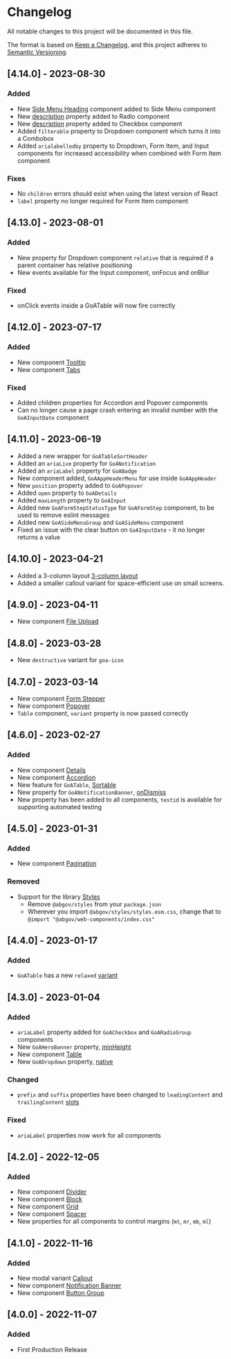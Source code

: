 # Changelog

All notable changes to this project will be documented in this file.

The format is based on [Keep a Changelog](https://keepachangelog.com/en/1.0.0),
and this project adheres to [Semantic Versioning](https://semver.org/spec/v2.0.0.html).

## [4.14.0] - 2023-08-30

### Added
- New [Side Menu Heading](https://ui-components.alberta.ca/?path=/docs/components-sidemenu--section-headings) component added to Side Menu component
- New [description](https://ui-components.alberta.ca/?path=/docs/components-radio--description) property added to Radio component
- New [description](https://alpha.ui-components.alberta.ca/?path=/docs/components-checkbox--description) property added to Checkbox component
- Added `filterable` property to Dropdown component which turns it into a Combobox
- Added `arialabelledby` property to Dropdown, Form Item, and Input components for increased accessibility when combined with Form Item component

### Fixes
- No `children` errors should exist when using the latest version of React
- `label` property no longer required for Form Item component

## [4.13.0] - 2023-08-01

### Added

- New property for Dropdown component `relative` that is required if a parent container has relative positioning
- New events available for the Input component, onFocus and onBlur

### Fixed

- onClick events inside a GoATable will now fire correctly

## [4.12.0] - 2023-07-17

### Added

- New component [Tooltip](https://ui-components.alberta.ca/?path=/docs/components-tooltip--basic)
- New component [Tabs](https://ui-components.alberta.ca/?path=/docs/components-tabs--basic)

### Fixed

- Added children properties for Accordion and Popover components
- Can no longer cause a page crash entering an invalid number with the `GoAInputDate` component

## [4.11.0] - 2023-06-19

- Added a new wrapper for `GoATableSortHeader`
- Added an `ariaLive` property for `GoANotification`
- Added an `ariaLabel` property for `GoABadge`
- New component added, `GoAAppHeaderMenu` for use inside `GoAAppHeader`
- New `position` property added to `GoAPopover`
- Added `open` property to `GoADetails`
- Added `maxLength` property to `GoAInput`
- Added new `GoAFormStepStatusType` for `GoAFormStep` component, to be used to remove eslint messages
- Added new `GoASideMenuGroup` and `GoASideMenu` component
- Fixed an issue with the clear button on `GoAInputDate` - it no longer returns a value

## [4.10.0] - 2023-04-21

- Added a 3-column layout [3-column layout](https://ui-components.alberta.ca/?path=/docs/layouts-three-column--basic)
- Added a smaller callout variant for space-efficient use on small screens.

## [4.9.0] - 2023-04-11

- New component [File Upload](https://ui-components.alberta.ca/?path=/docs/components-file-upload--basic)

## [4.8.0] - 2023-03-28

- New `destructive` variant for `goa-icon`

## [4.7.0] - 2023-03-14

- New component [Form Stepper](https://ui-components.alberta.ca/?path=/docs/components-form-stepper--basic)
- New component [Popover](https://ui-components.alberta.ca/?path=/docs/components-popover--basic)
- `Table` component, `variant` property is now passed correctly

## [4.6.0] - 2023-02-27

### Added

- New component [Details](https://ui-components.alberta.ca/?path=/docs/components-details--basic)
- New component [Accordion](https://ui-components.alberta.ca/?path=/docs/components-accordion--basic)
- New feature for `GoATable`, [Sortable](https://ui-components.alberta.ca/?path=/docs/components-table--sortable)
- New property for `GoANotificationBanner`, [onDismiss](https://ui-components.alberta.ca/?path=/docs/components-notification-banner--types)
- New property has been added to all components, `testid` is available for supporting automated testing

## [4.5.0] - 2023-01-31

### Added

- New component [Pagination](https://ui-components.alberta.ca/?path=/docs/components-pagination--basic)

### Removed

- Support for the library [Styles](https://www.npmjs.com/package/@abgov/styles)
  - Remove `@abgov/styles` from your `package.json`
  - Wherever you import `@abgov/styles/styles.esm.css`, change that to `@import "@abgov/web-components/index.css"`

## [4.4.0] - 2023-01-17

### Added

- `GoATable` has a new `relaxed` [variant](https://ui-components.alberta.ca/?path=/docs/components-table--relaxed-variant)

## [4.3.0] - 2023-01-04

### Added

- `ariaLabel` property added for `GoACheckbox` and `GoARadioGroup` components
- New `GoAHeroBanner` property, [minHeight](https://ui-components.alberta.ca/?path=/docs/components-hero-banner--min-height)
- New component [Table](https://ui-components.alberta.ca/?path=/docs/components-table--basic)
- New `GoADropdown` property, [native](https://ui-components.alberta.ca/?path=/docs/components-dropdown--native)

### Changed

- `prefix` and `suffix` properties have been changed to `leadingContent` and `trailingContent` [slots](https://ui-components.alberta.ca/?path=/docs/components-inputs--leading-content-and-trailing-content)

### Fixed

- `ariaLabel` properties now work for all components

## [4.2.0] - 2022-12-05

### Added

- New component [Divider](https://ui-components.alberta.ca/?path=/docs/utility-divider--spacing)
- New component [Block](https://ui-components.alberta.ca/?path=/docs/utility-block--horizontal)
- New component [Grid](https://ui-components.alberta.ca/?path=/docs/utility-grid--basic)
- New component [Spacer](https://ui-components.alberta.ca/?path=/docs/utility-spacer--basic)
- New properties for all components to control margins (`mt`, `mr`, `mb`, `ml`)

## [4.1.0] - 2022-11-16

### Added

- New modal variant [Callout](https://ui-components.alberta.ca/?path=/docs/components-modal--callout-variant)
- New component [Notification Banner](https://ui-components.alberta.ca/?path=/docs/components-notification-banner--types)
- New component [Button Group](https://ui-components.alberta.ca/?path=/docs/components-button-group--alignment)

## [4.0.0] - 2022-11-07

### Added

- First Production Release

